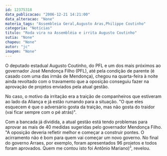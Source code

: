 ```yaml
---
id: 12375318
data_publicacao: "2006-12-21 14:21:00"
data_alteracao: "None"
materia_tags: "Assembleia Geral,Augusto Aras,Philippe Coutinho"
categoria: "Notícias"
titulo: "Roda vira na Assembléia e irrita Augusto Coutinho"
sutia: "None"
chapeu: "None"
autor: "jc"
imagem: "None"
---
```

<p>O deputado estadual Augusto Coutinho, do PFL e um dos mais pr&oacute;ximos ao governador Jos&eacute; Mendon&ccedil;a Filho (PFL), at&eacute; pela condi&ccedil;&atilde;o de parente (&eacute; casado com uma das irm&atilde;s de Mendon&ccedil;a), chegou na quarta-feira &agrave; noite ainda revoltado com o travamento que a oposi&ccedil;&atilde;o conseguiu fazer na aprova&ccedil;&atilde;o de projetos enviados pela atual gest&atilde;o.</p>

<p>No caso, o motivo da irrita&ccedil;&atilde;o era a trai&ccedil;&atilde;o de companheiros que estiveram ao lado da Alian&ccedil;a e j&aacute; est&atilde;o rumando para a situa&ccedil;&atilde;o. "O que eles esquecem &eacute; que o advers&aacute;rio gosta da trai&ccedil;&atilde;o, mas n&atilde;o gosta do traidor (vai ficar sempre com o p&eacute; atr&aacute;s)".</p>

<p>Com a bancada j&aacute; dividida, a atual gest&atilde;o est&aacute; tendo problemas para aprovar as mais de 40 medidas sugeridas pelo governador Mendon&ccedil;a Filho. "A oposi&ccedil;&atilde;o deveria refletir melhor e come&ccedil;ar a construir pontes. O acirramento n&atilde;o &eacute; bom para quem vai come&ccedil;ar um novo governo. No final do governo Arraes, por exemplo, foram apresentados 96 projetos e todos foram aprovados. Quem me contou isto foi Ant&ocirc;nio Mariano)", revelou.</p>
